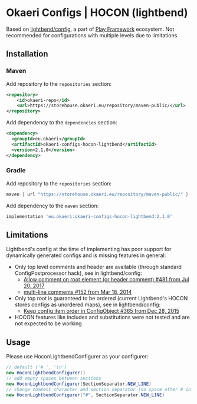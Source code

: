 # Okaeri Configs | HOCON (lightbend)

Based on [lightbend/config](https://github.com/lightbend/config), a part of [Play Framework](https://www.playframework.com/) ecosystem. Not recommended for configurations with multiple levels due to limitations.

## Installation
### Maven
Add repository to the `repositories` section:
```xml
<repository>
    <id>okaeri-repo</id>
    <url>https://storehouse.okaeri.eu/repository/maven-public/</url>
</repository>
```
Add dependency to the `dependencies` section:
```xml
<dependency>
  <groupId>eu.okaeri</groupId>
  <artifactId>okaeri-configs-hocon-lightbend</artifactId>
  <version>2.1.0</version>
</dependency>
```
### Gradle
Add repository to the `repositories` section:
```groovy
maven { url "https://storehouse.okaeri.eu/repository/maven-public/" }
```
Add dependency to the `maven` section:
```groovy
implementation 'eu.okaeri:okaeri-configs-hocon-lightbend:2.1.0'
```

## Limitations
Lightbend's config at the time of implementing has poor support for dynamically generated configs and is missing features in general:
- Only top level comments and header are available (through standard ConfigPostprocessor hack), see in lightbend/config:
  - [Allow comment on root element (or header comment) #481 from Jul 20, 2017](https://github.com/lightbend/config/issues/481)
  - [multi-line comments #152 from Mar 18, 2014](https://github.com/lightbend/config/issues/152)
- Only top root is guaranteed to be ordered (current Lightbend's HOCON stores configs as unordered maps), see in lightbend/config:
  - [Keep config item order in ConfigObject #365 from Dec 28, 2015](https://github.com/lightbend/config/issues/365)
- HOCON features like includes and substitutions were not tested and are not expected to be working

## Usage

Please use HoconLightbendConfigurer as your configurer:
```java
// default ('# ', '\n')
new HoconLightbendConfigurer()
// add empty spaces between sections
new HoconLightbendConfigurer(SectionSeparator.NEW_LINE)
// change comment character and section separator (no space after # in comments, empty spaces between sections)
new HoconLightbendConfigurer("#", SectionSeparator.NEW_LINE)
```
